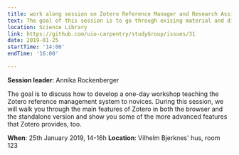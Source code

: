 ```yaml
---
title: work along session on Zotero Reference Manager and Research Assistant
text: The goal of this session is to go through exising material and discuss how to build a one-day workshop on Zotero Regerence Manager and Research Assistant
location: Science Library
link: https://github.com/uio-carpentry/studyGroup/issues/31
date: 2019-01-25
startTime: '14:00'
endTime: '16:00'

---
```


**Session leader**: Annika Rockenberger 

The goal is to discuss how to develop a one-day workshop teaching the Zotero reference management system to novices. During this session, we will walk you through the main features of Zotero in both the browser and the standalone version and show you some of the more advanced features that Zotero provides, too.

**When**: 25th January 2019, 14-16h
**Location**:   Vilhelm Bjerknes' hus, room 123

